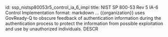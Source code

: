 id: ssp_nistsp80053r5_control_ia_6_impl
title: NIST SP 800-53 Rev 5 IA-6 Control Implementation
format: markdown
...
{{organization}} uses GovReady-Q to obscure feedback of authentication information during the authentication process to
protect the information from possible exploitation and use by unauthorized individuals.
 DESCR
